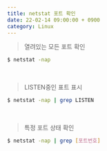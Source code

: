 ```yaml
---
title: netstat 포트 확인
date: 22-02-14 09:00:00 + 0900
category: Linux
---
```


> 열려있는 모든 포트 확인

```bash
$ netstat -nap
```

<br>

> LISTEN중인 표트 표시

```bash
$ netstat -nap | grep LISTEN
```

<br>

> 특정 포트 상태 확인

```bash
$ netstat -nap | grep [포트번호]
```